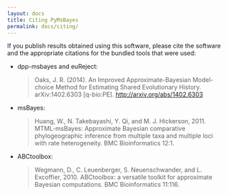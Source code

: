 ```yaml
---
layout: docs
title: Citing PyMsBayes
permalink: docs/citing/
---
```


If you publish results obtained using this software, please cite the software
and the appropriate citations for the bundled tools that were used:

 *  dpp-msbayes and euReject:

    > Oaks, J. R. (2014). An Improved Approximate-Bayesian Model-choice Method
    > for Estimating Shared Evolutionary History. arXiv:1402.6303 [q-bio:PE].
    > <http://arxiv.org/abs/1402.6303>

 *  msBayes:

    > Huang, W., N. Takebayashi, Y. Qi, and M. J. Hickerson, 2011.
    > MTML-msBayes: Approximate Bayesian comparative phylogeographic
    > inference from multiple taxa and multiple loci with rate
    > heterogeneity. BMC Bioinformatics 12:1.

 *  ABCtoolbox:

    > Wegmann, D., C. Leuenberger, S. Neuenschwander, and L.
    > Excoffier, 2010. ABCtoolbox: a versatile toolkit for approximate Bayesian
    > computations. BMC Bioinformatics 11:116.


